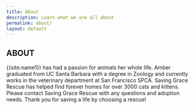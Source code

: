 ```yaml
---
title: About
description: Learn what we are all about
permalink: about/
layout: default
---
```


## ABOUT

{{site.name1}} has had a passion for animals her whole life. Amber graduated from UC Santa Barbara with a degree in Zoology and currently works in the veterinary department at San Francisco SPCA. Saving Grace Rescue has helped find forever homes for over 3000 cats and kittens. Please contact Saving Grace Rescue with any questions and adoption needs. Thank you for saving a life by choosing a rescue!

